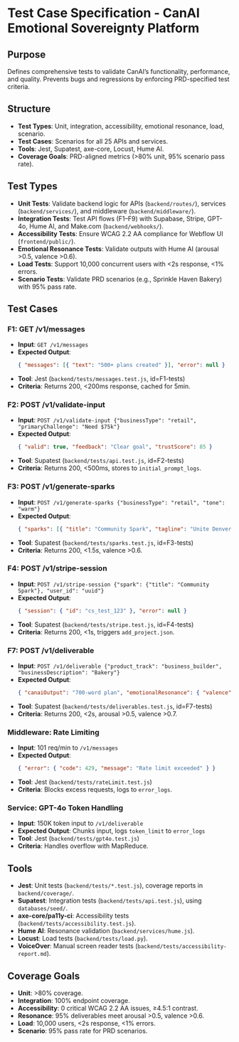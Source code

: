 # Test Case Specification - CanAI Emotional Sovereignty Platform

## Purpose

Defines comprehensive tests to validate CanAI’s functionality, performance, and quality. Prevents
bugs and regressions by enforcing PRD-specified test criteria.

## Structure

- **Test Types**: Unit, integration, accessibility, emotional resonance, load, scenario.
- **Test Cases**: Scenarios for all 25 APIs and services.
- **Tools**: Jest, Supatest, axe-core, Locust, Hume AI.
- **Coverage Goals**: PRD-aligned metrics (>80% unit, 95% scenario pass rate).

## Test Types

- **Unit Tests**: Validate backend logic for APIs (`backend/routes/`), services
  (`backend/services/`), and middleware (`backend/middleware/`).
- **Integration Tests**: Test API flows (F1–F9) with Supabase, Stripe, GPT-4o, Hume AI, and Make.com
  (`backend/webhooks/`).
- **Accessibility Tests**: Ensure WCAG 2.2 AA compliance for Webflow UI (`frontend/public/`).
- **Emotional Resonance Tests**: Validate outputs with Hume AI (arousal >0.5, valence >0.6).
- **Load Tests**: Support 10,000 concurrent users with <2s response, <1% errors.
- **Scenario Tests**: Validate PRD scenarios (e.g., Sprinkle Haven Bakery) with 95% pass rate.

## Test Cases

### F1: GET /v1/messages

- **Input**: `GET /v1/messages`
- **Expected Output**:
  ```json
  { "messages": [{ "text": "500+ plans created" }], "error": null }
  ```
- **Tool**: Jest (`backend/tests/messages.test.js`, id=F1-tests)
- **Criteria**: Returns 200, <200ms response, cached for 5min.

### F2: POST /v1/validate-input

- **Input**: `POST /v1/validate-input {"businessType": "retail", "primaryChallenge": "Need $75k"}`
- **Expected Output**:
  ```json
  { "valid": true, "feedback": "Clear goal", "trustScore": 85 }
  ```
- **Tool**: Supatest (`backend/tests/api.test.js`, id=F2-tests)
- **Criteria**: Returns 200, <500ms, stores to `initial_prompt_logs`.

### F3: POST /v1/generate-sparks

- **Input**: `POST /v1/generate-sparks {"businessType": "retail", "tone": "warm"}`
- **Expected Output**:
  ```json
  { "sparks": [{ "title": "Community Spark", "tagline": "Unite Denver" }] }
  ```
- **Tool**: Supatest (`backend/tests/sparks.test.js`, id=F3-tests)
- **Criteria**: Returns 200, <1.5s, valence >0.6.

### F4: POST /v1/stripe-session

- **Input**: `POST /v1/stripe-session {"spark": {"title": "Community Spark"}, "user_id": "uuid"}`
- **Expected Output**:
  ```json
  { "session": { "id": "cs_test_123" }, "error": null }
  ```
- **Tool**: Supatest (`backend/tests/stripe.test.js`, id=F4-tests)
- **Criteria**: Returns 200, <1s, triggers `add_project.json`.

### F7: POST /v1/deliverable

- **Input**:
  `POST /v1/deliverable {"product_track": "business_builder", "businessDescription": "Bakery"}`
- **Expected Output**:
  ```json
  { "canaiOutput": "700-word plan", "emotionalResonance": { "valence": 0.7 } }
  ```
- **Tool**: Supatest (`backend/tests/deliverables.test.js`, id=F7-tests)
- **Criteria**: Returns 200, <2s, arousal >0.5, valence >0.7.

### Middleware: Rate Limiting

- **Input**: 101 req/min to `/v1/messages`
- **Expected Output**:
  ```json
  { "error": { "code": 429, "message": "Rate limit exceeded" } }
  ```
- **Tool**: Jest (`backend/tests/rateLimit.test.js`)
- **Criteria**: Blocks excess requests, logs to `error_logs`.

### Service: GPT-4o Token Handling

- **Input**: 150K token input to `/v1/deliverable`
- **Expected Output**: Chunks input, logs `token_limit` to `error_logs`
- **Tool**: Jest (`backend/tests/gpt4o.test.js`)
- **Criteria**: Handles overflow with MapReduce.

## Tools

- **Jest**: Unit tests (`backend/tests/*.test.js`), coverage reports in `backend/coverage/`.
- **Supatest**: Integration tests (`backend/tests/api.test.js`), using `databases/seed/`.
- **axe-core/pa11y-ci**: Accessibility tests (`backend/tests/accessibility.test.js`).
- **Hume AI**: Resonance validation (`backend/services/hume.js`).
- **Locust**: Load tests (`backend/tests/load.py`).
- **VoiceOver**: Manual screen reader tests (`backend/tests/accessibility-report.md`).

## Coverage Goals

- **Unit**: >80% coverage.
- **Integration**: 100% endpoint coverage.
- **Accessibility**: 0 critical WCAG 2.2 AA issues, ≥4.5:1 contrast.
- **Resonance**: 95% deliverables meet arousal >0.5, valence >0.6.
- **Load**: 10,000 users, <2s response, <1% errors.
- **Scenario**: 95% pass rate for PRD scenarios.
